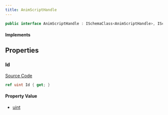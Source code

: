 ```yaml
---
title: AnimScriptHandle
---
```


```csharp
public interface AnimScriptHandle : ISchemaClass<AnimScriptHandle>, ISchemaField, ISchemaClass, INativeHandle
```

#### Implements

## Properties

### Id

[Source Code](https://github.com/swiftly-solution/swiftlys2/blob/beta/managed/src/SwiftlyS2.Generated/Schemas/Interfaces/AnimScriptHandle.cs#L16)

```csharp
ref uint Id { get; }
```

#### Property Value

- [uint](https://learn.microsoft.com/dotnet/api/system.uint32)

